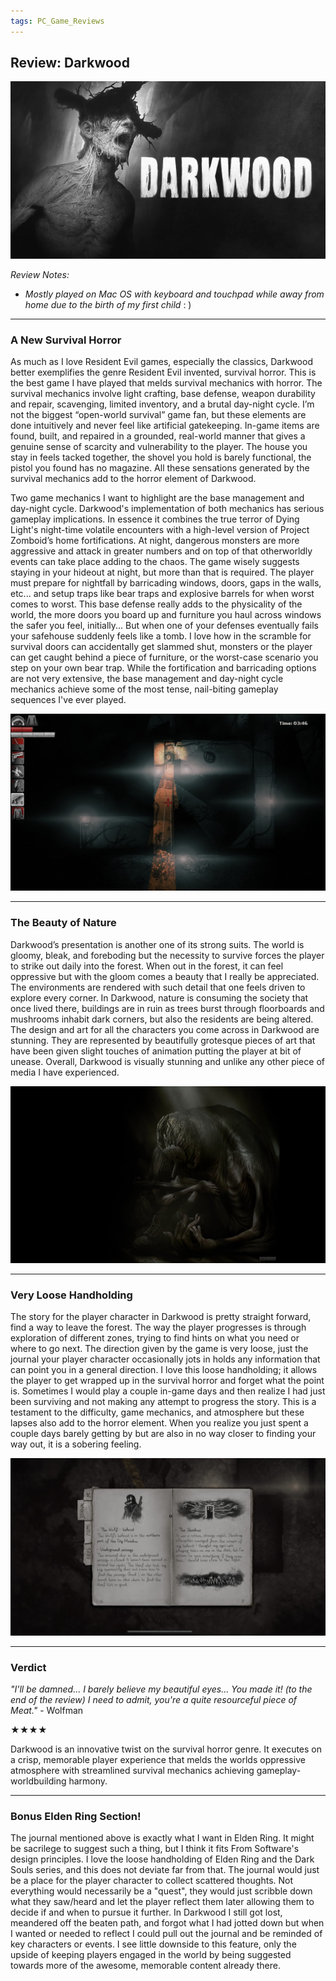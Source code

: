 ```yaml
---
tags: PC_Game_Reviews
---
```


## Review: Darkwood

![alt text](/images/DarkTitle.jpg)

_Review Notes:_
* _Mostly played on Mac OS with keyboard and touchpad while away from home due to the birth of my first child_  : )

---

### A New Survival Horror

As much as I love Resident Evil games, especially the classics, Darkwood better exemplifies the genre Resident Evil invented, survival horror. This is the best game I have played that melds survival mechanics with horror. The survival mechanics involve light crafting, base defense, weapon durability and repair, scavenging, limited inventory, and a brutal day-night cycle. I’m not the biggest “open-world survival” game fan, but these elements are done intuitively and never feel like artificial gatekeeping. In-game items are found, built, and repaired in a grounded, real-world manner that gives a genuine sense of scarcity and vulnerability to the player. The house you stay in feels tacked together, the shovel you hold is barely functional, the pistol you found has no magazine. All these sensations generated by the survival mechanics add to the horror element of Darkwood.

Two game mechanics I want to highlight are the base management and day-night cycle. Darkwood's implementation of both mechanics has serious gameplay implications. In essence it combines the true terror of Dying Light's night-time volatile encounters with a high-level version of Project Zomboid’s home fortifications. At night, dangerous monsters are more aggressive and attack in greater numbers and on top of that otherworldly events can take place adding to the chaos. The game wisely suggests staying in your hideout at night, but more than that is required. The player must prepare for nightfall by barricading windows, doors, gaps in the walls, etc... and setup traps like bear traps and explosive barrels for when worst comes to worst. This base defense really adds to the physicality of the world, the more doors you board up and furniture you haul across windows the safer you feel, initially... But when one of your defenses eventually fails your safehouse suddenly feels like a tomb. I love how in the scramble for survival doors can accidentally get slammed shut, monsters or the player can get caught behind a piece of furniture, or the worst-case scenario you step on your own bear trap. While the fortification and barricading options are not very extensive, the base management and day-night cycle mechanics achieve some of the most tense, nail-biting gameplay sequences I've ever played.

![alt text](/images/DarkNight2.jpg) 

---

### The Beauty of Nature

Darkwood’s presentation is another one of its strong suits. The world is gloomy, bleak, and foreboding but the necessity to survive forces the player to strike out daily into the forest. When out in the forest, it can feel oppressive but with the gloom comes a beauty that I really be appreciated. The environments are rendered with such detail that one feels driven to explore every corner. In Darkwood, nature is consuming the society that once lived there, buildings are in ruin as trees burst through floorboards and mushrooms inhabit dark corners, but also the residents are being altered. The design and art for all the characters you come across in Darkwood are stunning. They are represented by beautifully grotesque pieces of art that have been given slight touches of animation putting the player at bit of unease. Overall, Darkwood is visually stunning and unlike any other piece of media I have experienced.

![alt text](/images/DarkChar.jpg)

---
### Very Loose Handholding

The story for the player character in Darkwood is pretty straight forward, find a way to leave the forest. The way the player progresses is through exploration of different zones, trying to find hints on what you need or where to go next. The direction given by the game is very loose, just the journal your player character occasionally jots in holds any information that can point you in a general direction. I love this loose handholding; it allows the player to get wrapped up in the survival horror and forget what the point is. Sometimes I would play a couple in-game days and then realize I had just been surviving and not making any attempt to progress the story. This is a testament to the difficulty, game mechanics, and atmosphere but these lapses also add to the horror element. When you realize you just spent a couple days barely getting by but are also in no way closer to finding your way out, it is a sobering feeling.

![alt text](/images/DarkJourn.jpg)

---
### Verdict

_"I'll be damned... I barely believe my beautiful eyes... You made it! (to the end of the review) I need to admit, you're a quite resourceful piece of Meat."_ - Wolfman

★★★★

Darkwood is an innovative twist on the survival horror genre. It executes on a crisp, memorable player experience that melds the worlds oppressive atmosphere with streamlined survival mechanics achieving gameplay-worldbuilding harmony.

---
### Bonus Elden Ring Section!

The journal mentioned above is exactly what I want in Elden Ring. It might be sacrilege to suggest such a thing, but I think it fits From Software's design principles. I love the loose handholding of Elden Ring and the Dark Souls series, and this does not deviate far from that. The journal would just be a place for the player character to collect scattered thoughts. Not everything would necessarily be a "quest", they would just scribble down what they saw/heard and let the player reflect them later allowing them to decide if and when to pursue it further. In Darkwood I still got lost, meandered off the beaten path, and forgot what I had jotted down but when I wanted or needed to reflect I could pull out the journal and be reminded of key characters or events. I see little downside to this feature, only the upside of keeping players engaged in the world by being suggested towards more of the awesome, memorable content already there.
